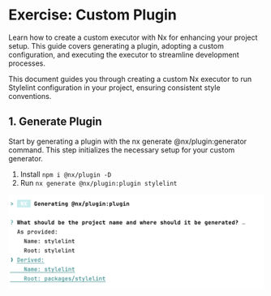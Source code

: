 # Exercise: Custom Plugin

Learn how to create a custom executor with Nx for enhancing your project setup. This guide covers generating a plugin, adopting a custom configuration, and executing the executor to streamline development processes.

This document guides you through creating a custom Nx executor to run Stylelint configuration in your project, ensuring consistent style conventions.

## 1. Generate Plugin

Start by generating a plugin with the nx generate @nx/plugin:generator command. This step initializes the necessary setup for your custom generator.

1. Install `npm i @nx/plugin -D`
2. Run `nx generate @nx/plugin:plugin stylelint`

![image](./images/generate-generator.png)
